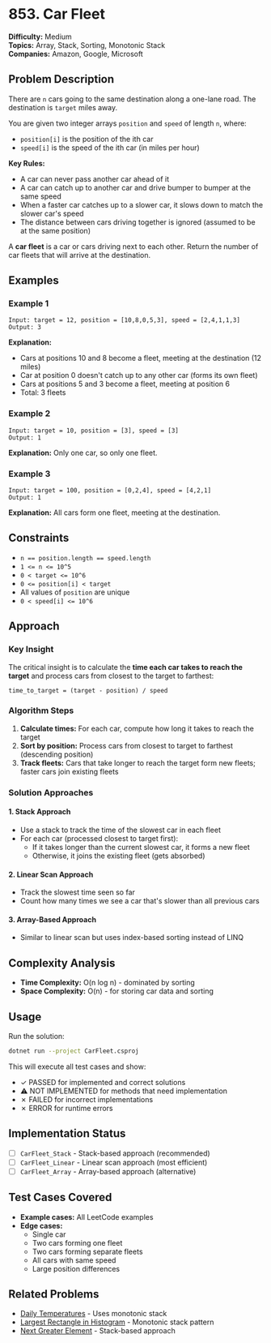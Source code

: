 # 853. Car Fleet

**Difficulty:** Medium  
**Topics:** Array, Stack, Sorting, Monotonic Stack  
**Companies:** Amazon, Google, Microsoft

## Problem Description

There are `n` cars going to the same destination along a one-lane road. The destination is `target` miles away.

You are given two integer arrays `position` and `speed` of length `n`, where:
- `position[i]` is the position of the ith car
- `speed[i]` is the speed of the ith car (in miles per hour)

**Key Rules:**
- A car can never pass another car ahead of it
- A car can catch up to another car and drive bumper to bumper at the same speed
- When a faster car catches up to a slower car, it slows down to match the slower car's speed
- The distance between cars driving together is ignored (assumed to be at the same position)

A **car fleet** is a car or cars driving next to each other. Return the number of car fleets that will arrive at the destination.

## Examples

### Example 1
```
Input: target = 12, position = [10,8,0,5,3], speed = [2,4,1,1,3]
Output: 3
```

**Explanation:**
- Cars at positions 10 and 8 become a fleet, meeting at the destination (12 miles)
- Car at position 0 doesn't catch up to any other car (forms its own fleet)
- Cars at positions 5 and 3 become a fleet, meeting at position 6
- Total: 3 fleets

### Example 2
```
Input: target = 10, position = [3], speed = [3]
Output: 1
```

**Explanation:** Only one car, so only one fleet.

### Example 3
```
Input: target = 100, position = [0,2,4], speed = [4,2,1]
Output: 1
```

**Explanation:** All cars form one fleet, meeting at the destination.

## Constraints

- `n == position.length == speed.length`
- `1 <= n <= 10^5`
- `0 < target <= 10^6`
- `0 <= position[i] < target`
- All values of `position` are unique
- `0 < speed[i] <= 10^6`

## Approach

### Key Insight
The critical insight is to calculate the **time each car takes to reach the target** and process cars from closest to the target to farthest:

```
time_to_target = (target - position) / speed
```

### Algorithm Steps
1. **Calculate times:** For each car, compute how long it takes to reach the target
2. **Sort by position:** Process cars from closest to target to farthest (descending position)
3. **Track fleets:** Cars that take longer to reach the target form new fleets; faster cars join existing fleets

### Solution Approaches

#### 1. Stack Approach
- Use a stack to track the time of the slowest car in each fleet
- For each car (processed closest to target first):
  - If it takes longer than the current slowest car, it forms a new fleet
  - Otherwise, it joins the existing fleet (gets absorbed)

#### 2. Linear Scan Approach
- Track the slowest time seen so far
- Count how many times we see a car that's slower than all previous cars

#### 3. Array-Based Approach
- Similar to linear scan but uses index-based sorting instead of LINQ

## Complexity Analysis

- **Time Complexity:** O(n log n) - dominated by sorting
- **Space Complexity:** O(n) - for storing car data and sorting

## Usage

Run the solution:
```bash
dotnet run --project CarFleet.csproj
```

This will execute all test cases and show:
- ✓ PASSED for implemented and correct solutions
- ⚠ NOT IMPLEMENTED for methods that need implementation
- ✗ FAILED for incorrect implementations
- ✗ ERROR for runtime errors

## Implementation Status

- [ ] `CarFleet_Stack` - Stack-based approach (recommended)
- [ ] `CarFleet_Linear` - Linear scan approach (most efficient)
- [ ] `CarFleet_Array` - Array-based approach (alternative)

## Test Cases Covered

- **Example cases:** All LeetCode examples
- **Edge cases:** 
  - Single car
  - Two cars forming one fleet
  - Two cars forming separate fleets
  - All cars with same speed
  - Large position differences

## Related Problems

- [Daily Temperatures](../DailyTemperatures/) - Uses monotonic stack
- [Largest Rectangle in Histogram](https://leetcode.com/problems/largest-rectangle-in-histogram/) - Monotonic stack pattern
- [Next Greater Element](https://leetcode.com/problems/next-greater-element-i/) - Stack-based approach